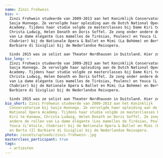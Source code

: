 ```yaml
---
name: Zinzi Frohwein
bio: >-
  Zinzi Frohwein studeerde van 2009-2013 aan het Koninklijk Conservatorium bij
  Sasja Hunnego. Ze vervolgde haar opleiding aan de Dutch National Opera
  Academy. Tijdens haar studie volgde ze masterclasses bij Dame Kiri te Kanawa,
  Christa Ludwig, Helen Donath en Doris Soffel. Ze zong onder andere de rollen
  van La dame élégante (Les mamelles de Tirésias, Poulenc) en Youca (L’étoile,
  Chabrier) bij de Nationale Opera & Ballet en Mimi (La Bohème) en Berta (Il
  Barbiere di Siviglia) bij de Nederlandse Reisopera.

  Sinds 2015 was ze solist aan Theater Nordhausen in Duitsland. Hier zong ze onder andere: Mimi (La Bohème), Desdemona (Otello), Blanche (Dialogue des Carmélites), Rosalinde (Die Fledermaus), Violetta (La Traviata), Cendrillon (Cendrillon), Eerste Dame (Die Zauberflöte), Donna Anna (Don Giovanni) en Hanna Glawari (Die Lustige Witwe). Het komende seizoen zal ze onder andere Contessa (Le Nozze di Figaro) en Josepha Vogelhuber (Im weissen Rössl) zingen aan theater Nordhausen.
bio_long: >-
  Zinzi Frohwein studeerde van 2009-2013 aan het Koninklijk Conservatorium bij
  Sasja Hunnego. Ze vervolgde haar opleiding aan de Dutch National Opera
  Academy. Tijdens haar studie volgde ze masterclasses bij Dame Kiri te Kanawa,
  Christa Ludwig, Helen Donath en Doris Soffel. Ze zong onder andere de rollen
  van La dame élégante (Les mamelles de Tirésias, Poulenc) en Youca (L’étoile,
  Chabrier) bij de Nationale Opera & Ballet en Mimi (La Bohème) en Berta (Il
  Barbiere di Siviglia) bij de Nederlandse Reisopera.

  Sinds 2015 was ze solist aan Theater Nordhausen in Duitsland. Hier zong ze onder andere: Mimi (La Bohème), Desdemona (Otello), Blanche (Dialogue des Carmélites), Rosalinde (Die Fledermaus), Violetta (La Traviata), Cendrillon (Cendrillon), Eerste Dame (Die Zauberflöte), Donna Anna (Don Giovanni) en Hanna Glawari (Die Lustige Witwe). Het komende seizoen zal ze onder andere Contessa (Le Nozze di Figaro) en Josepha Vogelhuber (Im weissen Rössl) zingen aan theater Nordhausen.
bio_short: Zinzi Frohwein studeerde van 2009-2013 aan het Koninklijk
  Conservatorium bij Sasja Hunnego. Ze vervolgde haar opleiding aan de Dutch
  National Opera Academy. Tijdens haar studie volgde ze masterclasses bij Dame
  Kiri te Kanawa, Christa Ludwig, Helen Donath en Doris Soffel. Ze zong onder
  andere de rollen van La dame élégante (Les mamelles de Tirésias, Poulenc) en
  Youca (L’étoile, Chabrier) bij de Nationale Opera & Ballet en Mimi (La Bohème)
  en Berta (Il Barbiere di Siviglia) bij de Nederlandse Reisopera.
photo: /assets/uploads/zinzi-frohwein-.jpg
masterclass_participant: true
tags:
  - artiesten
---
```

